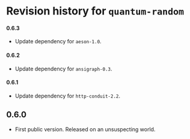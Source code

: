 # Revision history for `quantum-random`

#### 0.6.3

* Update dependency for `aeson-1.0`.

#### 0.6.2

* Update dependency for `ansigraph-0.3`.

#### 0.6.1

* Update dependency for `http-conduit-2.2`.

## 0.6.0

* First public version. Released on an unsuspecting world.
